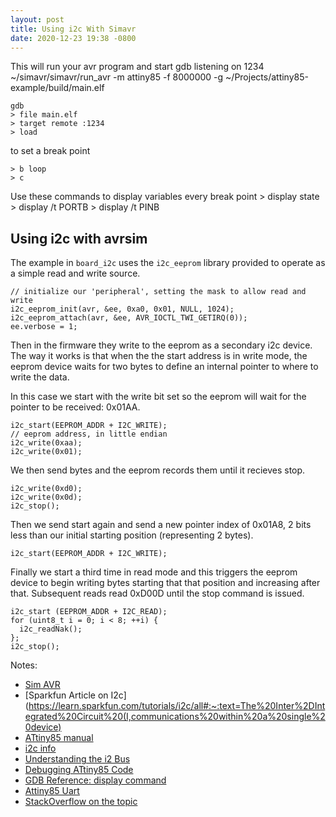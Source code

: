 ```yaml
---
layout: post
title: Using i2c With Simavr
date: 2020-12-23 19:38 -0800
---
```


This will run your avr program and start gdb listening on 1234
    ~/simavr/simavr/run_avr -m attiny85 -f 8000000 -g ~/Projects/attiny85-example/build/main.elf

    gdb
    > file main.elf
    > target remote :1234
    > load

to set a break point

    > b loop
    > c

Use these commands to display variables every break point
    > display state
    > display /t PORTB
    > display /t PINB

## Using i2c with avrsim

The example in `board_i2c` uses the `i2c_eeprom` library provided to operate as a simple read and write source. 

    // initialize our 'peripheral', setting the mask to allow read and write
    i2c_eeprom_init(avr, &ee, 0xa0, 0x01, NULL, 1024);
    i2c_eeprom_attach(avr, &ee, AVR_IOCTL_TWI_GETIRQ(0));
    ee.verbose = 1;

Then in the firmware they write to the eeprom as a secondary i2c device. The way it works is that when the the start address is in write mode, the eeprom device waits for two bytes to define an internal pointer to where to write the data.

In this case we start with the write bit set so the eeprom will wait for the pointer to be received: 0x01AA.

    i2c_start(EEPROM_ADDR + I2C_WRITE);
    // eeprom address, in little endian
    i2c_write(0xaa);
    i2c_write(0x01);


We then send bytes and the eeprom records them until it recieves stop.

    i2c_write(0xd0);
    i2c_write(0x0d);
    i2c_stop();


Then we send start again and send a new pointer index of 0x01A8, 2 bits less than our initial starting position (representing 2 bytes).

    i2c_start(EEPROM_ADDR + I2C_WRITE);

Finally we start a third time in read mode and this triggers the eeprom device to begin writing bytes starting that that position and increasing after that. Subsequent reads read 0xD00D until the stop command is issued.

    i2c_start (EEPROM_ADDR + I2C_READ);
    for (uint8_t i = 0; i < 8; ++i) {
      i2c_readNak();
    };
    i2c_stop();

Notes:
* [Sim AVR](https://github.com/buserror/simavr)
* [Sparkfun Article on I2c](https://learn.sparkfun.com/tutorials/i2c/all#:~:text=The%20Inter%2DIntegrated%20Circuit%20(I,communications%20within%20a%20single%20device)
* [ATtiny85 manual](https://ww1.microchip.com/downloads/en/DeviceDoc/Atmel-2586-AVR-8-bit-Microcontroller-ATtiny25-ATtiny45-ATtiny85_Datasheet.pdf)
* [i2c info](https://i2c.info/)
* [Understanding the i2 Bus](https://www.ti.com/lit/an/slva704/slva704.pdf?ts=1608665248724&ref_url=https%253A%252F%252Fwww.google.com%252F)
* [Debugging ATtiny85 Code](https://blog.oddbit.com/post/2019-01-22-debugging-attiny-code-pt-1/)
* [GDB Reference: display command](https://visualgdb.com/gdbreference/commands/display)
* [Attiny85 Uart](http://www.technoblogy.com/show?RPY)
* [StackOverflow on the topic](https://arduino.stackexchange.com/questions/22898/how-to-design-and-debug-a-custom-i2c-master-slave-system)
